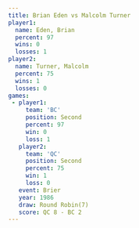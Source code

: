 ```yaml
---
title: Brian Eden vs Malcolm Turner
player1:               
  name: Eden, Brian    
  percent: 97          
  wins: 0              
  losses: 1            
player2:               
  name: Turner, Malcolm
  percent: 75          
  wins: 1              
  losses: 0            
games:
 - player1:          
     team: 'BC'      
     position: Second
     percent: 97     
     win: 0          
     loss: 1         
   player2:          
     team: 'QC'      
     position: Second
     percent: 75     
     win: 1          
     loss: 0         
   event: Brier        
   year: 1986          
   draw: Round Robin(7)
   score: QC 8 - BC 2  
---
```

